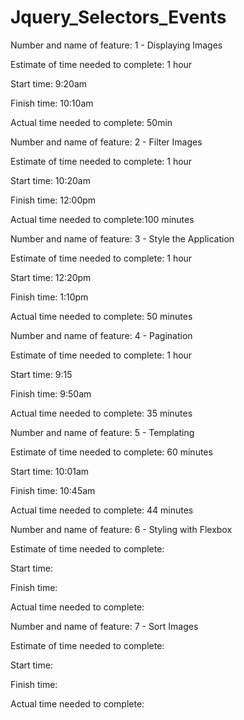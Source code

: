 # Jquery_Selectors_Events

Number and name of feature: 1 - Displaying Images

Estimate of time needed to complete: 1 hour

Start time: 9:20am

Finish time: 10:10am

Actual time needed to complete: 50min




Number and name of feature: 2 - Filter Images

Estimate of time needed to complete: 1 hour

Start time: 10:20am

Finish time: 12:00pm

Actual time needed to complete:100 minutes


Number and name of feature: 3 - Style the Application

Estimate of time needed to complete: 1 hour

Start time: 12:20pm

Finish time: 1:10pm

Actual time needed to complete: 50 minutes



Number and name of feature: 4 - Pagination

Estimate of time needed to complete: 1 hour

Start time: 9:15

Finish time: 9:50am

Actual time needed to complete: 35 minutes


Number and name of feature: 5 - Templating

Estimate of time needed to complete: 60 minutes

Start time: 10:01am

Finish time: 10:45am

Actual time needed to complete: 44 minutes


Number and name of feature: 6 - Styling with Flexbox

Estimate of time needed to complete: 

Start time: 

Finish time: 

Actual time needed to complete: 


Number and name of feature: 7 - Sort Images

Estimate of time needed to complete: 

Start time: 

Finish time: 

Actual time needed to complete: 